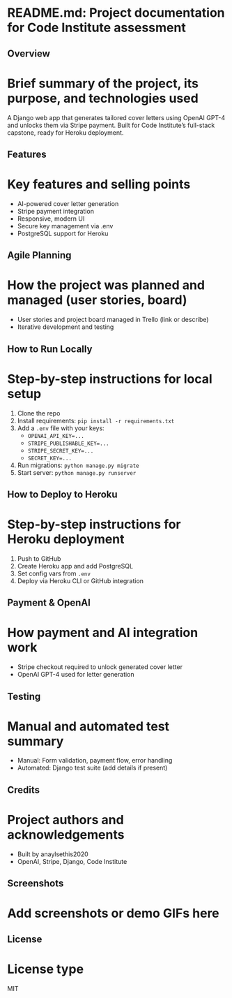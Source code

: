 
# README.md: Project documentation for Code Institute assessment

## Overview
# Brief summary of the project, its purpose, and technologies used
A Django web app that generates tailored cover letters using OpenAI GPT-4 and unlocks them via Stripe payment. Built for Code Institute’s full-stack capstone, ready for Heroku deployment.

## Features
# Key features and selling points
- AI-powered cover letter generation
- Stripe payment integration
- Responsive, modern UI
- Secure key management via .env
- PostgreSQL support for Heroku

## Agile Planning
# How the project was planned and managed (user stories, board)
- User stories and project board managed in Trello (link or describe)
- Iterative development and testing

## How to Run Locally
# Step-by-step instructions for local setup
1. Clone the repo
2. Install requirements: `pip install -r requirements.txt`
3. Add a `.env` file with your keys:
   - `OPENAI_API_KEY=...`
   - `STRIPE_PUBLISHABLE_KEY=...`
   - `STRIPE_SECRET_KEY=...`
   - `SECRET_KEY=...`
4. Run migrations: `python manage.py migrate`
5. Start server: `python manage.py runserver`

## How to Deploy to Heroku
# Step-by-step instructions for Heroku deployment
1. Push to GitHub
2. Create Heroku app and add PostgreSQL
3. Set config vars from `.env`
4. Deploy via Heroku CLI or GitHub integration

## Payment & OpenAI
# How payment and AI integration work
- Stripe checkout required to unlock generated cover letter
- OpenAI GPT-4 used for letter generation

## Testing
# Manual and automated test summary
- Manual: Form validation, payment flow, error handling
- Automated: Django test suite (add details if present)


## Credits
# Project authors and acknowledgements
- Built by anaylsethis2020
- OpenAI, Stripe, Django, Code Institute

## Screenshots
# Add screenshots or demo GIFs here

## License
# License type
MIT